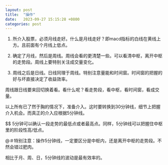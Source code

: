 ```yaml
---
layout: post
title:  "操作"
date:   2023-09-27 15:15:28 +0800
categories: post
---
```


1. 所介入股票，必须月线走好。什么是月线走好？即macd指标的白线在黄线上方。且前面有个月线上低点。

2. 确定了月线，然后是周线。周线会看的更清楚一些。可以看清中枢，离开中枢的走势段。周线上要特别关注成交量变化。

3. 周线之后是日线。日线同理于周线。特别注意量能和时间窗。时间窗的把握的好与坏直接决定了收益效率。

周线跟日线要来回切换着看。看什么呢？看走势段，看中枢，看时间窗，看成交量。

以上所有已了然于胸的情况下，准备介入。这时要转换到30分钟线，细节上把握介入机会。而真正的介入应根据5分钟线。

$$ 5分钟可以确认一段走势的最低点或者最高点。同样，5分钟线可以把握住中枢里的阶段性高/低点。

@＃特别注意：操作5分钟线，一定要区分是中枢内，还是离开中枢的走势段。不然会错过肥肉。

相比于月、周、日，5分钟线的波动是最有效率的。
